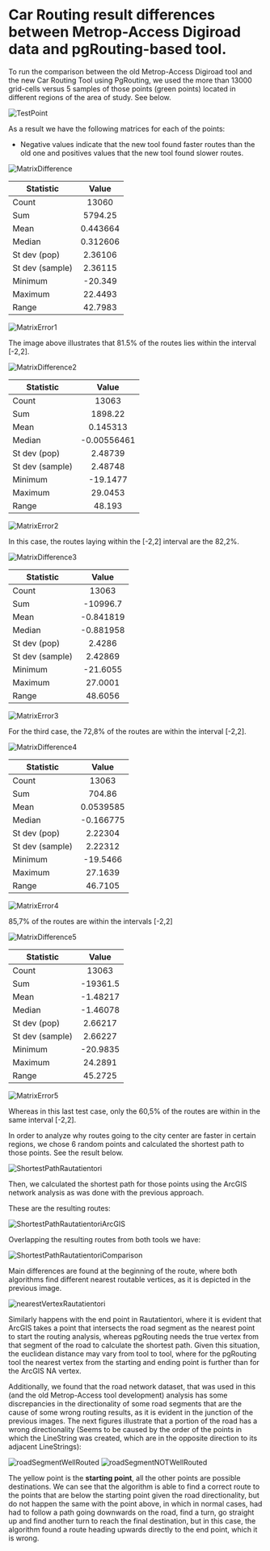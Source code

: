 # Car Routing result differences between Metrop-Access Digiroad data and pgRouting-based tool.

To run the comparison between the old Metrop-Access Digiroad tool and the new Car Routing Tool using PgRouting, we used the more than 13000 grid-cells versus 5 samples of those points (green points) located in different regions of the area of study. See below. 

![TestPoint][TestPointImage]

As a result we have the following matrices for each of the points:
* Negative values indicate that the new tool found faster routes than the old one and positives values that the new tool found slower routes.

![MatrixDifference][MatrixDifferenceImage1]

| Statistic        | Value           | 
| ------------- |:-------------:| 
| Count      | 13060 | 
| Sum      | 5794.25      | 
| Mean | 0.443664      | 
| Median | 0.312606      |
| St dev (pop) | 2.36106      |
| St dev (sample) | 2.36115      |
| Minimum | -20.349      |
| Maximum | 22.4493      |
| Range | 42.7983      |

![MatrixError1][MatrixErrorImage1]

The image above illustrates that 81.5% of the routes lies within the interval [-2,2].


![MatrixDifference2][MatrixDifferenceImage2]

| Statistic        | Value           | 
| ------------- |:-------------:| 
| Count      | 13063 | 
| Sum      | 1898.22      | 
| Mean | 0.145313      | 
| Median | -0.00556461      |
| St dev (pop) | 2.48739      |
| St dev (sample) | 2.48748      |
| Minimum | -19.1477      |
| Maximum | 29.0453      |
| Range | 48.193      |

![MatrixError2][MatrixErrorImage2]

In this case, the routes laying within the [-2,2] interval are the 82,2%.  

![MatrixDifference3][MatrixDifferenceImage3]

| Statistic        | Value           | 
| ------------- |:-------------:| 
| Count      | 13063 | 
| Sum      | -10996.7      | 
| Mean | -0.841819      | 
| Median | -0.881958      |
| St dev (pop) | 2.4286      |
| St dev (sample) | 2.42869      |
| Minimum | -21.6055      |
| Maximum | 27.0001      |
| Range | 48.6056      |

![MatrixError3][MatrixErrorImage3]

For the third case, the 72,8% of the routes are within the interval [-2,2].

![MatrixDifference4][MatrixDifferenceImage4]

| Statistic        | Value           | 
| ------------- |:-------------:| 
| Count      | 13063 | 
| Sum      | 704.86      | 
| Mean | 0.0539585      | 
| Median | -0.166775      |
| St dev (pop) | 2.22304      |
| St dev (sample) | 2.22312      |
| Minimum | -19.5466      |
| Maximum | 27.1639      |
| Range | 46.7105      |

![MatrixError4][MatrixErrorImage4]

85,7% of the routes are within the intervals [-2,2]

![MatrixDifference5][MatrixDifferenceImage5]

| Statistic        | Value           | 
| ------------- |:-------------:| 
| Count      | 13063 | 
| Sum      | -19361.5      | 
| Mean | -1.48217      | 
| Median | -1.46078      |
| St dev (pop) | 2.66217      |
| St dev (sample) | 2.66227      |
| Minimum | -20.9835      |
| Maximum | 24.2891      |
| Range | 45.2725      |

![MatrixError5][MatrixErrorImage5]

Whereas in this last test case, only the 60,5% of the routes are within in the same interval [-2,2].

In order to analyze why routes going to the city center are faster in certain regions, we chose 6 random points and calculated the shortest path to those points. See the result below.

![ShortestPathRautatientori][ShortestPathRautatientoriImage]

Then, we calculated the shortest path for those points using the ArcGIS network analysis as was done with the previous approach.

These are the resulting routes:

![ShortestPathRautatientoriArcGIS][ShortestPathRautatientoriArcGISImage]
 
Overlapping the resulting routes from both tools we have:
 
![ShortestPathRautatientoriComparison][ShortestPathRautatientoriComparisonImage]
 
Main differences are found at the beginning of the route, where both algorithms find different nearest routable vertices, as it is depicted in the previous image.
 
![nearestVertexRautatientori][nearestVertexRautatientoriImage]  

Similarly happens with the end point in Rautatientori, where it is evident that ArcGIS takes a point that intersects the road segment as the nearest point to start the routing analysis, whereas pgRouting needs the true vertex from that segment of the road to calculate the shortest path. Given this situation, the euclidean distance may vary from tool to tool, where for the pgRouting tool the nearest vertex from the starting and ending point is further than for the ArcGIS NA vertex.

Additionally, we found that the road network dataset, that was used in this (and the old Metrop-Access tool development) analysis has some discrepancies in the directionality of some road segments that are the cause of some wrong routing results, as it is evident in the junction of the previous images. The next figures illustrate that a portion of the road has a wrong directionality (Seems to be caused by the order of the points in which the LineString was created, which are in the opposite direction to its adjacent LineStrings):

![roadSegmentWellRouted][roadSegmentWellRoutedImage]
![roadSegmentNOTWellRouted][roadSegmentNOTWellRoutedImage]

The yellow point is the **starting point**, all the other points are possible destinations. We can see that the algorithm is able to find a correct route to the points that are below the starting point given the road directionality, but do not happen the same with the point above, in which in normal cases, had had to follow a path going downwards on the road, find a turn, go straight up and find another turn to reach the final destination, but in this case, the algorithm found a route heading upwards directly to the end point, which it is wrong.    
 

[TestPointImage]: ./../../docs/car-routing/datapoints.PNG
[MatrixDifferenceImage1]: ./../../docs/car-routing/matrixDifferenceImage1-5920413.png
[MatrixDifferenceImage2]: ./../../docs/car-routing/matrixDifferenceImage2-5878018.png
[MatrixDifferenceImage3]: ./../../docs/car-routing/matrixDifferenceImage3-5870644.png
[MatrixDifferenceImage4]: ./../../docs/car-routing/matrixDifferenceImage4-5963599.png 
[MatrixDifferenceImage5]: ./../../docs/car-routing/matrixDifferenceImage5-5973738.png

[MatrixErrorImage1]: ./../../docs/car-routing/matrixIntervalImage1-5920413.png
[MatrixErrorImage2]: ./../../docs/car-routing/matrixIntervalImage2-5878018.png
[MatrixErrorImage3]: ./../../docs/car-routing/matrixIntervalImage3-5870644.png
[MatrixErrorImage4]: ./../../docs/car-routing/matrixIntervalImage4-5963599.png
[MatrixErrorImage5]: ./../../docs/car-routing/matrixIntervalImage5-5973738.png

[ShortestPathRautatientoriImage]: ./../../docs/car-routing/sampleRoutesToRautatientori.png
[ShortestPathRautatientoriArcGISImage]: ./../../docs/car-routing/sampleRoutesToRautatientoriArcGIS.png
[ShortestPathRautatientoriComparisonImage]: ./../../docs/car-routing/sampleRoutesToRautatientoriComparison.png
[nearestVertexRautatientoriImage]: ./../../docs/car-routing/nearestVertexRautatientori.png
[roadSegmentWellRoutedImage]: ./../../docs/car-routing/road-segment-well-routed.png
[roadSegmentNOTWellRoutedImage]: ./../../docs/car-routing/road-segment-NOT-well-routed.png